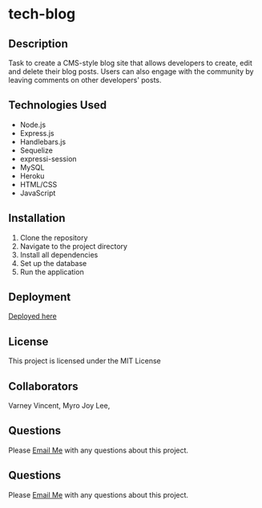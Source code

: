 # tech-blog

## Description

Task to create a CMS-style blog site that allows developers to create, edit and delete their blog posts. Users can also engage with the community by leaving comments on other developers' posts. 

## Technologies Used

- Node.js
- Express.js
- Handlebars.js
- Sequelize
- expressi-session
- MySQL
- Heroku
- HTML/CSS
- JavaScript

## Installation

1. Clone the repository
2. Navigate to the project directory
3. Install all dependencies 
4. Set up the database
5. Run the application


## Deployment

[Deployed here](https://tech-blog-too-4ba2b54bc1df.herokuapp.com/)

## License

This project is licensed under the MIT License


## Collaborators

Varney Vincent, 
Myro Joy Lee, 

## Questions

Please [Email Me](mailto:vincentv1225@gmail.com) with any questions about this project.

## Questions

Please [Email Me](mailto:vincentv1225@gmail.com) with any questions about this project.